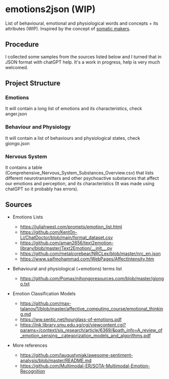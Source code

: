 # emotions2json (WIP)

List of behavioural, emotional and physiological words and concepts + its attributes (WIP). Inspired by the concept of [somatic makers](https://en.wikipedia.org/wiki/Somatic_marker_hypothesis).

## Procedure

I collected some samples from the sources listed below and I turned that in JSON format with chatGPT help. It's a work in progress, help is very much welcomed.

## Project Structure

### Emotions

It will contain a long list of emotions and its characteristics, check anger.json

### Behaviour and Physiology

It will contain a list of behaviours and physiological states, check giongo.json

### Nervous System

It contains a table (Comprehensive_Nervous_System_Substances_Overview.csv) that lists different neurotransmitters and other psychoactive substances that affect our emotions and perception, and its characteristics (It was made using chatGPT so it probably has errors).

## Sources

- Emotions Lists
    - https://juliahwest.com/prompts/emotion_list.html 
    - https://github.com/Kent0n-Li/ChatDoctor/blob/main/format_dataset.csv 
    - https://github.com/aman2656/text2emotion-library/blob/master/Text2Emotion/__init__.py 
    - https://github.com/metalcorebear/NRCLex/blob/master/nrc_en.json 
    - https://www.saifmohammad.com/WebPages/AffectIntensity.htm 

- Behavioural and physiological (+emotions) terms list
    - https://github.com/Pomax/nihongoresources.com/blob/master/giongo.txt 

- Emotion Classification Models
    - https://github.com/max-talanov/1/blob/master/affective_computing_course/emotional_thinking.md 
    - https://ww.sentic.net/hourglass-of-emotions.pdf 
    - https://ink.library.smu.edu.sg/cgi/viewcontent.cgi?params=/context/sis_research/article/6369/&path_info=A_review_of_emotion_sensing__categorization_models_and_algorithms.pdf 

- More references
    - https://github.com/laugustyniak/awesome-sentiment-analysis/blob/master/README.md 
    - https://github.com/Multimodal-ER/SOTA-Multimodal-Emotion-Recognition 
